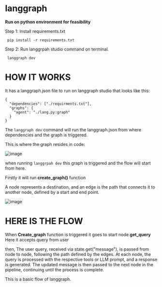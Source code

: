 # langgraph

**Run on python environment for feasibility**

Step 1: Install requirements.txt

` pip install -r requirements.txt`

Step 2: Run langgrpah studio command on terminal.

` langgraph dev`

# HOW IT WORKS

It has a langgraph.json file to run on langgraph studio that looks like this:

```
{
  "dependencies": ["./requirments.txt"],
  "graphs": {
    "agent": "./lang.py:graph"
  }
}
```

The `langgraph dev` command will run the langgraph.json from where dependencies and the graph is triggered.

This is where the graph resides in code:

![image](https://github.com/user-attachments/assets/eb4080aa-1c98-48e6-8a04-d100393d9f40)

when running `langgrpah dev` this graph is triggered and the flow will start from here.

Firstly it will run **create_graph()** function

A node represents a destination, and an edge is the path that connects it to another node, defined by a start and end point.

![image](https://github.com/user-attachments/assets/63602eca-b5ca-412d-a928-559ce086352a)

# HERE IS THE FLOW

When **Create_graph** function is triggered
it goes to start node **get_query**
Here it accepts query from user

then,
The user query, received via state.get("message"), is passed from node to node, following the path defined by the edges. At each node, the query is processed with the respective tools or LLM prompt, and a response is generated. The updated message is then passed to the next node in the pipeline, continuing until the process is complete.

This is a basic flow of langgraph.
